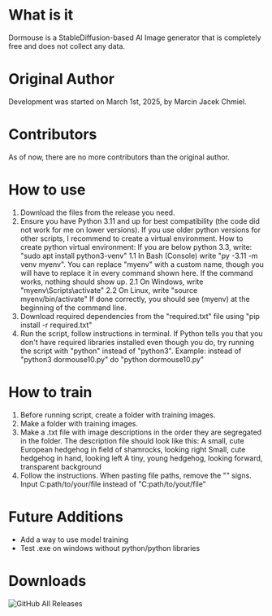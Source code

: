 # What is it
Dormouse is a StableDiffusion-based AI Image generator that is completely free and does not collect any data.
# Original Author 
Development was started on March 1st, 2025, by Marcin Jacek Chmiel.
# Contributors 
As of now, there are no more contributors than the original author.
# How to use
1. Download the files from the release you need.
2. Ensure you have Python 3.11 and up for best compatibility (the code did not work for me on lower versions). If you use older python versions for other scripts, I recommend to create a virtual environment.
How to create python virtual environment:
  If you are below python 3.3, write:
    "sudo apt install python3-venv"
1.1 In Bash (Console) write "py -3.11 -m venv myenv". You can replace "myenv" with a custom name, though you will have to replace it in every command shown here.
   If the command works, nothing should show up.
   2.1 On Windows, write "myenv\Scripts\activate"
   2.2 On Linux, write "source myenv/bin/activate"
   If done correctly, you should see (myenv) at the beginning of the command line.
4. Download required dependencies from the "required.txt" file using "pip install -r required.txt"
5. Run the script, follow instructions in terminal.
   If Python tells you that you don't have required libraries installed even though you do, try running the script with "python" instead of "python3". Example: instead of "python3 dormouse10.py" do "python dormouse10.py"

# How to train
1. Before running script, create a folder with training images.
2. Make a folder with training images.
3. Make a .txt file with image descriptions in the order they are segregated in the folder. The description file should look like this:
  A small, cute European hedgehog in field of shamrocks, looking right
  Small, cute hedgehog in hand, looking left
  A tiny, young hedgehog, looking forward, transparent background
4. Follow the instructions. When pasting file paths, remove the "" signs. Input C:path/to/your/file instead of "C:path/to/yout/file"

# Future Additions
* Add a way to use model training
* Test .exe on windows without python/python libraries

# Downloads
![GitHub All Releases](https://img.shields.io/github/downloads/Martingonn/Dormouse-ImageGen/total)
